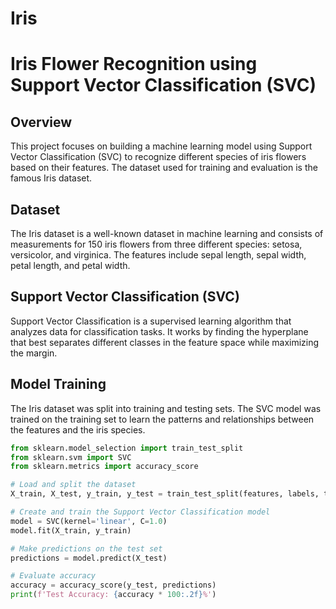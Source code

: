 # Iris
# Iris Flower Recognition using Support Vector Classification (SVC)

## Overview

This project focuses on building a machine learning model using Support Vector Classification (SVC) to recognize different species of iris flowers based on their features. The dataset used for training and evaluation is the famous Iris dataset.

## Dataset

The Iris dataset is a well-known dataset in machine learning and consists of measurements for 150 iris flowers from three different species: setosa, versicolor, and virginica. The features include sepal length, sepal width, petal length, and petal width.

## Support Vector Classification (SVC)

Support Vector Classification is a supervised learning algorithm that analyzes data for classification tasks. It works by finding the hyperplane that best separates different classes in the feature space while maximizing the margin.

## Model Training

The Iris dataset was split into training and testing sets. The SVC model was trained on the training set to learn the patterns and relationships between the features and the iris species.

```python
from sklearn.model_selection import train_test_split
from sklearn.svm import SVC
from sklearn.metrics import accuracy_score

# Load and split the dataset
X_train, X_test, y_train, y_test = train_test_split(features, labels, test_size=0.2, random_state=42)

# Create and train the Support Vector Classification model
model = SVC(kernel='linear', C=1.0)
model.fit(X_train, y_train)

# Make predictions on the test set
predictions = model.predict(X_test)

# Evaluate accuracy
accuracy = accuracy_score(y_test, predictions)
print(f'Test Accuracy: {accuracy * 100:.2f}%')

